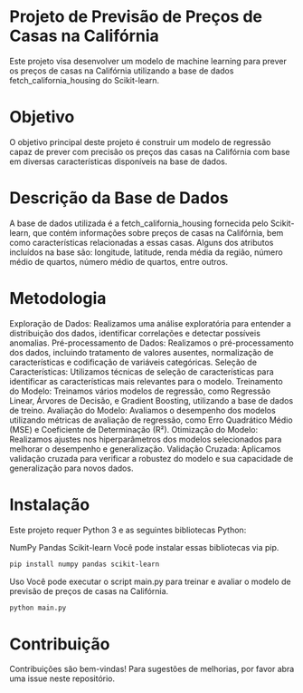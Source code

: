 # Projeto de Previsão de Preços de Casas na Califórnia
Este projeto visa desenvolver um modelo de machine learning para prever os preços de casas na Califórnia utilizando a base de dados fetch_california_housing do Scikit-learn.

# Objetivo
O objetivo principal deste projeto é construir um modelo de regressão capaz de prever com precisão os preços das casas na Califórnia com base em diversas características disponíveis na base de dados.

# Descrição da Base de Dados
A base de dados utilizada é a fetch_california_housing fornecida pelo Scikit-learn, que contém informações sobre preços de casas na Califórnia, bem como características relacionadas a essas casas. Alguns dos atributos incluídos na base são: longitude, latitude, renda média da região, número médio de quartos, número médio de quartos, entre outros.

# Metodologia
Exploração de Dados: Realizamos uma análise exploratória para entender a distribuição dos dados, identificar correlações e detectar possíveis anomalias.
Pré-processamento de Dados: Realizamos o pré-processamento dos dados, incluindo tratamento de valores ausentes, normalização de características e codificação de variáveis categóricas.
Seleção de Características: Utilizamos técnicas de seleção de características para identificar as características mais relevantes para o modelo.
Treinamento do Modelo: Treinamos vários modelos de regressão, como Regressão Linear, Árvores de Decisão, e Gradient Boosting, utilizando a base de dados de treino.
Avaliação do Modelo: Avaliamos o desempenho dos modelos utilizando métricas de avaliação de regressão, como Erro Quadrático Médio (MSE) e Coeficiente de Determinação (R²).
Otimização do Modelo: Realizamos ajustes nos hiperparâmetros dos modelos selecionados para melhorar o desempenho e generalização.
Validação Cruzada: Aplicamos validação cruzada para verificar a robustez do modelo e sua capacidade de generalização para novos dados.

# Instalação
Este projeto requer Python 3 e as seguintes bibliotecas Python:

NumPy
Pandas
Scikit-learn
Você pode instalar essas bibliotecas via pip.

````bash
pip install numpy pandas scikit-learn
````
Uso
Você pode executar o script main.py para treinar e avaliar o modelo de previsão de preços de casas na Califórnia.

````bash
python main.py
````
# Contribuição
Contribuições são bem-vindas! Para sugestões de melhorias, por favor abra uma issue neste repositório.
